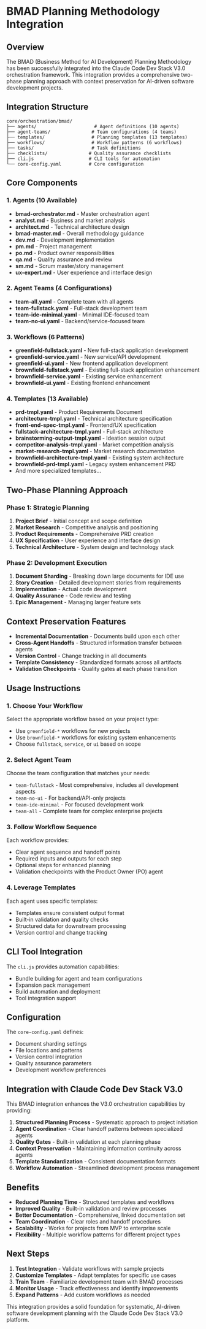 # BMAD Planning Methodology Integration

## Overview

The BMAD (Business Method for AI Development) Planning Methodology has been successfully integrated into the Claude Code Dev Stack V3.0 orchestration framework. This integration provides a comprehensive two-phase planning approach with context preservation for AI-driven software development projects.

## Integration Structure

```
core/orchestration/bmad/
├── agents/                     # Agent definitions (10 agents)
├── agent-teams/               # Team configurations (4 teams)
├── templates/                 # Planning templates (13 templates)
├── workflows/                 # Workflow patterns (6 workflows)
├── tasks/                     # Task definitions
├── checklists/               # Quality assurance checklists
├── cli.js                    # CLI tools for automation
└── core-config.yaml          # Core configuration
```

## Core Components

### 1. Agents (10 Available)
- **bmad-orchestrator.md** - Master orchestration agent
- **analyst.md** - Business and market analysis
- **architect.md** - Technical architecture design
- **bmad-master.md** - Overall methodology guidance
- **dev.md** - Development implementation
- **pm.md** - Project management
- **po.md** - Product owner responsibilities
- **qa.md** - Quality assurance and review
- **sm.md** - Scrum master/story management
- **ux-expert.md** - User experience and interface design

### 2. Agent Teams (4 Configurations)
- **team-all.yaml** - Complete team with all agents
- **team-fullstack.yaml** - Full-stack development team
- **team-ide-minimal.yaml** - Minimal IDE-focused team
- **team-no-ui.yaml** - Backend/service-focused team

### 3. Workflows (6 Patterns)
- **greenfield-fullstack.yaml** - New full-stack application development
- **greenfield-service.yaml** - New service/API development
- **greenfield-ui.yaml** - New frontend application development
- **brownfield-fullstack.yaml** - Existing full-stack application enhancement
- **brownfield-service.yaml** - Existing service enhancement
- **brownfield-ui.yaml** - Existing frontend enhancement

### 4. Templates (13 Available)
- **prd-tmpl.yaml** - Product Requirements Document
- **architecture-tmpl.yaml** - Technical architecture specification
- **front-end-spec-tmpl.yaml** - Frontend/UX specification
- **fullstack-architecture-tmpl.yaml** - Full-stack architecture
- **brainstorming-output-tmpl.yaml** - Ideation session output
- **competitor-analysis-tmpl.yaml** - Market competition analysis
- **market-research-tmpl.yaml** - Market research documentation
- **brownfield-architecture-tmpl.yaml** - Existing system architecture
- **brownfield-prd-tmpl.yaml** - Legacy system enhancement PRD
- And more specialized templates...

## Two-Phase Planning Approach

### Phase 1: Strategic Planning
1. **Project Brief** - Initial concept and scope definition
2. **Market Research** - Competitive analysis and positioning
3. **Product Requirements** - Comprehensive PRD creation
4. **UX Specification** - User experience and interface design
5. **Technical Architecture** - System design and technology stack

### Phase 2: Development Execution
1. **Document Sharding** - Breaking down large documents for IDE use
2. **Story Creation** - Detailed development stories from requirements
3. **Implementation** - Actual code development
4. **Quality Assurance** - Code review and testing
5. **Epic Management** - Managing larger feature sets

## Context Preservation Features

- **Incremental Documentation** - Documents build upon each other
- **Cross-Agent Handoffs** - Structured information transfer between agents
- **Version Control** - Change tracking in all documents
- **Template Consistency** - Standardized formats across all artifacts
- **Validation Checkpoints** - Quality gates at each phase transition

## Usage Instructions

### 1. Choose Your Workflow
Select the appropriate workflow based on your project type:
- Use `greenfield-*` workflows for new projects
- Use `brownfield-*` workflows for existing system enhancements
- Choose `fullstack`, `service`, or `ui` based on scope

### 2. Select Agent Team
Choose the team configuration that matches your needs:
- `team-fullstack` - Most comprehensive, includes all development aspects
- `team-no-ui` - For backend/API-only projects
- `team-ide-minimal` - For focused development work
- `team-all` - Complete team for complex enterprise projects

### 3. Follow Workflow Sequence
Each workflow provides:
- Clear agent sequence and handoff points
- Required inputs and outputs for each step
- Optional steps for enhanced planning
- Validation checkpoints with the Product Owner (PO) agent

### 4. Leverage Templates
Each agent uses specific templates:
- Templates ensure consistent output format
- Built-in validation and quality checks
- Structured data for downstream processing
- Version control and change tracking

## CLI Tool Integration

The `cli.js` provides automation capabilities:
- Bundle building for agent and team configurations
- Expansion pack management
- Build automation and deployment
- Tool integration support

## Configuration

The `core-config.yaml` defines:
- Document sharding settings
- File locations and patterns
- Version control integration
- Quality assurance parameters
- Development workflow preferences

## Integration with Claude Code Dev Stack V3.0

This BMAD integration enhances the V3.0 orchestration capabilities by providing:

1. **Structured Planning Process** - Systematic approach to project initiation
2. **Agent Coordination** - Clear handoff patterns between specialized agents
3. **Quality Gates** - Built-in validation at each planning phase
4. **Context Preservation** - Maintaining information continuity across agents
5. **Template Standardization** - Consistent documentation formats
6. **Workflow Automation** - Streamlined development process management

## Benefits

- **Reduced Planning Time** - Structured templates and workflows
- **Improved Quality** - Built-in validation and review processes
- **Better Documentation** - Comprehensive, linked documentation set
- **Team Coordination** - Clear roles and handoff procedures
- **Scalability** - Works for projects from MVP to enterprise scale
- **Flexibility** - Multiple workflow patterns for different project types

## Next Steps

1. **Test Integration** - Validate workflows with sample projects
2. **Customize Templates** - Adapt templates for specific use cases
3. **Train Team** - Familiarize development team with BMAD processes
4. **Monitor Usage** - Track effectiveness and identify improvements
5. **Expand Patterns** - Add custom workflows as needed

This integration provides a solid foundation for systematic, AI-driven software development planning with the Claude Code Dev Stack V3.0 platform.